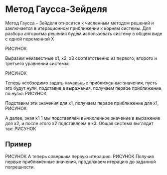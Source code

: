 # Метод Гаусса-Зейделя
Метод Гаусса – Зейделя относится к численным методом решений и заключается в итерационном приближении к корням системы. Для разбора алгоритма решения будем использовать систему в общем виде с одной переменной Х

РИСУНОК

Выразим неизвестные x1, x2, x3 соответственно из первого, второго и третьего уравнений системы:

РИСУНОК

Теперь необходимо задать начальные приближенные значения, пусть это будут нули, подставив в выражения, получаем первое приближение по нулю:
РИСУНОК

Подставим эти значения для x1, получаем первое приближение для x1,
РИСУНОК

А далее, зная x1 1 мы подставляем вычисленное значение в выражение для x2, и после этого x2 подставляем в х3. Общая система выглядит так:
РИСУНОК

## Пример

РИСУНОК
А теперь совершим первую итерацию:
РИСУНОК
Получив первые приближённые значения, продолжаем итерацию до заданной погрешности.